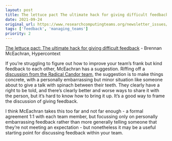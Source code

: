 ```yaml
---
layout: post
title: The lettuce pact The ultimate hack for giving difficult feedback - Brennan McEachran, Hypercontext
date: 2021-09-24
original_url: https://www.researchcomputingteams.org/newsletter_issues/0093
tags: ['feedback', 'managing_teams']
priority: 2
---
```


<!-- markdownlint-disable MD033 -->
<!-- markdownlint-disable MD041 -->
<!-- markdownlint-disable MD049 -->

[The lettuce pact: The ultimate hack for giving difficult feedback](https://hypercontext.com/blog/management-skills/lettuce-pact-for-difficult-feedback) - Brennan McEachran, Hypercontext

If you’re struggling to figure out how to improve your team’s frank but kind feedback to each other, McEachran has a suggestion.  Riffing off a [discussion from the Radical Candor team](https://www.radicalcandor.com/video-spinach-teeth/), the suggestion is to make things concrete, with a personally embarrassing but minor situation like someone about to give a talk with spinach between their teeth.  They clearly have a right to be told, and there’s clearly better and worse ways to share it with the person, but it’s hard to know how to bring it up.  It’s a good way to frame the discussion of giving feedback.

I think McEachran takes this too far and not far enough - a formal agreement 1:1 with each team member, but focussing only on personally embarrassing feedback rather than more generally telling someone that they’re not meeting an expectation - but nonetheless it may be a useful starting point for discussing feedback within your team.
